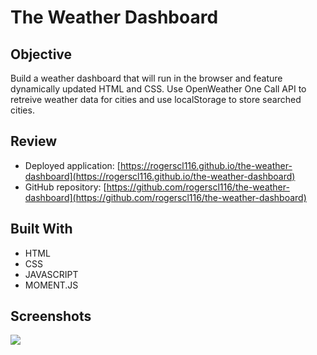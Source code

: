 # The Weather Dashboard

## Objective

Build a weather dashboard that will run in the browser and feature dynamically updated HTML and CSS. Use OpenWeather One Call API to retreive weather data for cities and use localStorage to store searched cities.

## Review

- Deployed application: [https://rogerscl116.github.io/the-weather-dashboard](https://rogerscl116.github.io/the-weather-dashboard)  
- GitHub repository: [https://github.com/rogerscl116/the-weather-dashboard](https://github.com/rogerscl116/the-weather-dashboard)

## Built With

- HTML
- CSS
- JAVASCRIPT
- MOMENT.JS

## Screenshots

![](./assets/images/)



